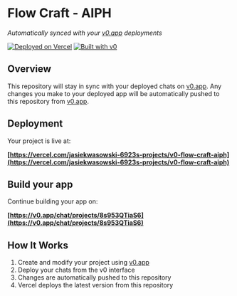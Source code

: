 # Flow Craft - AIPH

*Automatically synced with your [v0.app](https://v0.app) deployments*

[![Deployed on Vercel](https://img.shields.io/badge/Deployed%20on-Vercel-black?style=for-the-badge&logo=vercel)](https://vercel.com/jasiekwasowski-6923s-projects/v0-flow-craft-aiph)
[![Built with v0](https://img.shields.io/badge/Built%20with-v0.app-black?style=for-the-badge)](https://v0.app/chat/projects/8s953QTiaS6)

## Overview

This repository will stay in sync with your deployed chats on [v0.app](https://v0.app).
Any changes you make to your deployed app will be automatically pushed to this repository from [v0.app](https://v0.app).

## Deployment

Your project is live at:

**[https://vercel.com/jasiekwasowski-6923s-projects/v0-flow-craft-aiph](https://vercel.com/jasiekwasowski-6923s-projects/v0-flow-craft-aiph)**

## Build your app

Continue building your app on:

**[https://v0.app/chat/projects/8s953QTiaS6](https://v0.app/chat/projects/8s953QTiaS6)**

## How It Works

1. Create and modify your project using [v0.app](https://v0.app)
2. Deploy your chats from the v0 interface
3. Changes are automatically pushed to this repository
4. Vercel deploys the latest version from this repository